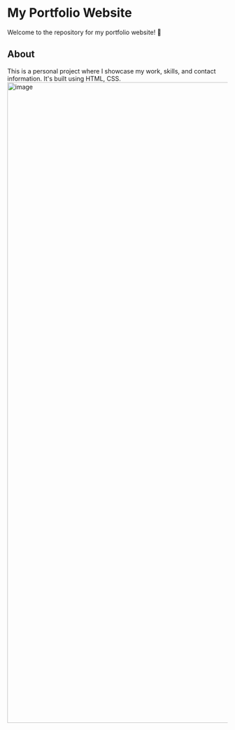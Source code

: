 # My Portfolio Website

Welcome to the repository for my portfolio website! 🎉

## About
This is a personal project where I showcase my work, skills, and contact information. It's built using HTML, CSS.
<img width="1466" alt="image" src="https://github.com/user-attachments/assets/92c18177-1779-4898-b63a-3b3542d3230c" />
